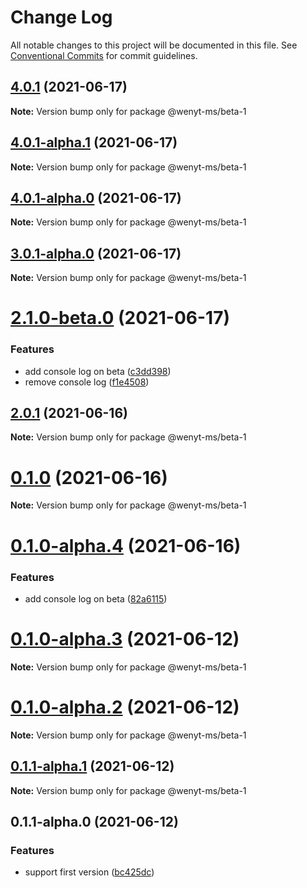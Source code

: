 # Change Log

All notable changes to this project will be documented in this file.
See [Conventional Commits](https://conventionalcommits.org) for commit guidelines.

## [4.0.1](https://github.com/wenytang-ms-123/TestAction/compare/@wenyt-ms/beta-1@4.0.1-alpha.1...@wenyt-ms/beta-1@4.0.1) (2021-06-17)

**Note:** Version bump only for package @wenyt-ms/beta-1





## [4.0.1-alpha.1](https://github.com/wenytang-ms-123/TestAction/compare/@wenyt-ms/beta-1@4.0.1-alpha.0...@wenyt-ms/beta-1@4.0.1-alpha.1) (2021-06-17)

**Note:** Version bump only for package @wenyt-ms/beta-1





## [4.0.1-alpha.0](https://github.com/wenytang-ms-123/TestAction/compare/@wenyt-ms/beta-1@3.0.1-alpha.0...@wenyt-ms/beta-1@4.0.1-alpha.0) (2021-06-17)

**Note:** Version bump only for package @wenyt-ms/beta-1





## [3.0.1-alpha.0](https://github.com/wenytang-ms-123/TestAction/compare/@wenyt-ms/beta-1@2.1.0-beta.0...@wenyt-ms/beta-1@3.0.1-alpha.0) (2021-06-17)

**Note:** Version bump only for package @wenyt-ms/beta-1





# [2.1.0-beta.0](https://github.com/wenytang-ms-123/TestAction/compare/@wenyt-ms/beta-1@2.0.1...@wenyt-ms/beta-1@2.1.0-beta.0) (2021-06-17)


### Features

* add console log on beta ([c3dd398](https://github.com/wenytang-ms-123/TestAction/commit/c3dd3985ad7a99939eddfba6e7b05c77a4b6eede))
* remove console log ([f1e4508](https://github.com/wenytang-ms-123/TestAction/commit/f1e450835fdfb98b50139e1d11afead21c0d20bd))





## [2.0.1](https://github.com/wenytang-ms-123/TestAction/compare/@wenyt-ms/beta-1@0.1.0...@wenyt-ms/beta-1@2.0.1) (2021-06-16)

**Note:** Version bump only for package @wenyt-ms/beta-1





# [0.1.0](https://github.com/wenytang-ms-123/TestAction/compare/@wenyt-ms/beta-1@0.1.0-alpha.4...@wenyt-ms/beta-1@0.1.0) (2021-06-16)

**Note:** Version bump only for package @wenyt-ms/beta-1





# [0.1.0-alpha.4](https://github.com/wenytang-ms-123/TestAction/compare/@wenyt-ms/beta-1@0.1.0-alpha.3...@wenyt-ms/beta-1@0.1.0-alpha.4) (2021-06-16)


### Features

* add console log on beta ([82a6115](https://github.com/wenytang-ms-123/TestAction/commit/82a611514bdffefaf33cba18dde009c1412b0dbd))





# [0.1.0-alpha.3](https://github.com/wenytang-ms-123/TestAction/compare/@wenyt-ms/beta-1@0.1.0-alpha.2...@wenyt-ms/beta-1@0.1.0-alpha.3) (2021-06-12)

**Note:** Version bump only for package @wenyt-ms/beta-1





# [0.1.0-alpha.2](https://github.com/wenytang-ms-123/TestAction/compare/@wenyt-ms/beta-1@0.1.1-alpha.1...@wenyt-ms/beta-1@0.1.0-alpha.2) (2021-06-12)

**Note:** Version bump only for package @wenyt-ms/beta-1





## [0.1.1-alpha.1](https://github.com/wenytang-ms-123/TestAction/compare/@wenyt-ms/beta-1@0.1.1-alpha.0...@wenyt-ms/beta-1@0.1.1-alpha.1) (2021-06-12)

**Note:** Version bump only for package @wenyt-ms/beta-1





## 0.1.1-alpha.0 (2021-06-12)


### Features

* support first version ([bc425dc](https://github.com/wenytang-ms-123/TestAction/commit/bc425dc45e9241156b1e2af5dcae65cd2df2b57c))

